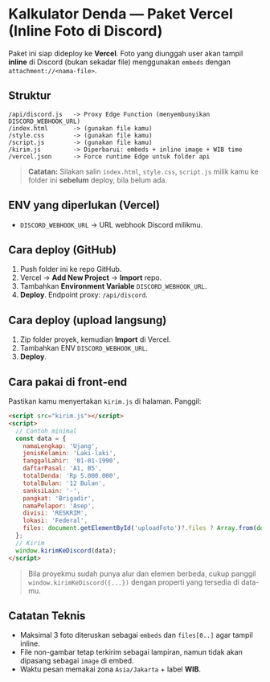 # Kalkulator Denda — Paket Vercel (Inline Foto di Discord)

Paket ini siap dideploy ke **Vercel**. Foto yang diunggah user akan tampil **inline** di Discord (bukan sekadar file) menggunakan `embeds` dengan `attachment://<nama-file>`.

## Struktur
```
/api/discord.js   -> Proxy Edge Function (menyembunyikan DISCORD_WEBHOOK_URL)
/index.html       -> (gunakan file kamu)
/style.css        -> (gunakan file kamu)
/script.js        -> (gunakan file kamu)
/kirim.js         -> Diperbarui: embeds + inline image + WIB time
/vercel.json      -> Force runtime Edge untuk folder api
```

> **Catatan:** Silakan salin `index.html`, `style.css`, `script.js` milik kamu ke folder ini **sebelum** deploy, bila belum ada.

## ENV yang diperlukan (Vercel)
- `DISCORD_WEBHOOK_URL` → URL webhook Discord milikmu.

## Cara deploy (GitHub)
1. Push folder ini ke repo GitHub.
2. Vercel → **Add New Project** → **Import** repo.
3. Tambahkan **Environment Variable** `DISCORD_WEBHOOK_URL`.
4. **Deploy**. Endpoint proxy: `/api/discord`.

## Cara deploy (upload langsung)
1. Zip folder proyek, kemudian **Import** di Vercel.
2. Tambahkan ENV `DISCORD_WEBHOOK_URL`.
3. **Deploy**.

## Cara pakai di front-end
Pastikan kamu menyertakan `kirim.js` di halaman. Panggil:
```html
<script src="kirim.js"></script>
<script>
  // Contoh minimal
  const data = {
    namaLengkap: 'Ujang',
    jenisKelamin: 'Laki-laki',
    tanggalLahir: '01-01-1990',
    daftarPasal: 'A1, B5',
    totalDenda: 'Rp 5.000.000',
    totalBulan: '12 Bulan',
    sanksiLain: '-',
    pangkat: 'Brigadir',
    namaPelapor: 'Asep',
    divisi: 'RESKRIM',
    lokasi: 'Federal',
    files: document.getElementById('uploadFoto')?.files ? Array.from(document.getElementById('uploadFoto').files) : []
  };
  // Kirim
  window.kirimKeDiscord(data);
</script>
```

> Bila proyekmu sudah punya alur dan elemen berbeda, cukup panggil `window.kirimKeDiscord({...})` dengan properti yang tersedia di data-mu.

## Catatan Teknis
- Maksimal 3 foto diteruskan sebagai `embeds` dan `files[0..]` agar tampil inline.
- File non-gambar tetap terkirim sebagai lampiran, namun tidak akan dipasang sebagai `image` di embed.
- Waktu pesan memakai zona `Asia/Jakarta` + label **WIB**.
